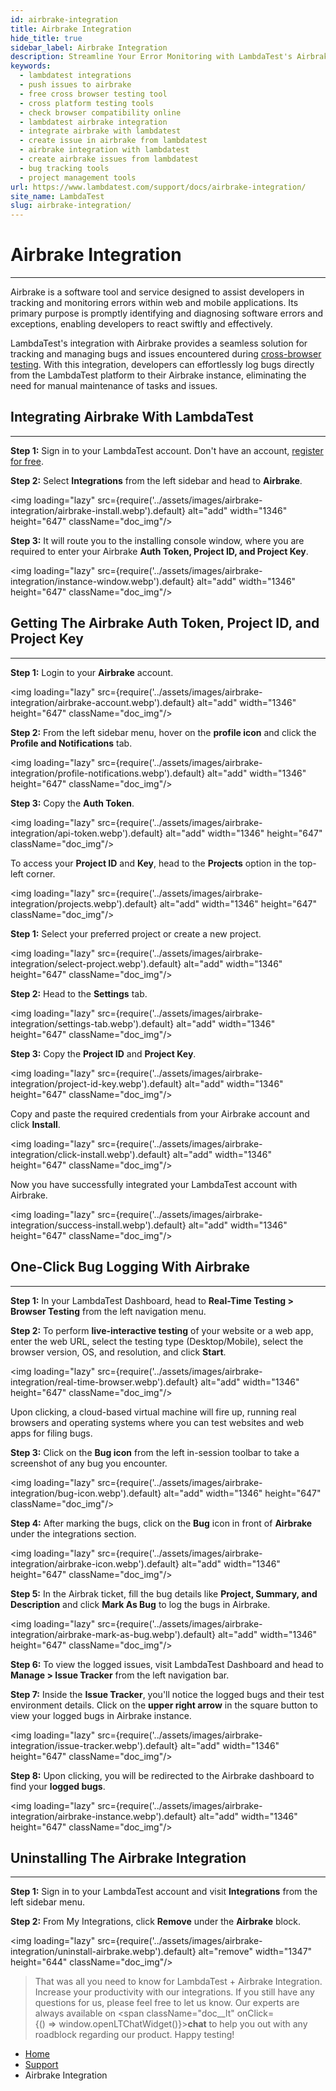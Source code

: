 ```yaml
---
id: airbrake-integration
title: Airbrake Integration
hide_title: true
sidebar_label: Airbrake Integration
description: Streamline Your Error Monitoring with LambdaTest's Airbrake Integration Documentation. Discover how to seamlessly integrate Airbrake with LambdaTest for efficient bug management and error tracking. Get step-by-step instructions and insights for optimizing your development workflow.
keywords:
  - lambdatest integrations
  - push issues to airbrake
  - free cross browser testing tool
  - cross platform testing tools
  - check browser compatibility online
  - lambdatest airbrake integration
  - integrate airbrake with lambdatest
  - create issue in airbrake from lambdatest
  - airbrake integration with lambdatest
  - create airbrake issues from lambdatest
  - bug tracking tools
  - project management tools
url: https://www.lambdatest.com/support/docs/airbrake-integration/
site_name: LambdaTest
slug: airbrake-integration/
---
```


<script type="application/ld+json"
      dangerouslySetInnerHTML={{ __html: JSON.stringify({
       "@context": "https://schema.org",
        "@type": "BreadcrumbList",
        "itemListElement": [{
          "@type": "ListItem",
          "position": 1,
          "name": "LambdaTest",
          "item": "https://www.lambdatest.com"
        },{
          "@type": "ListItem",
          "position": 2,
          "name": "Support",
          "item": "https://www.lambdatest.com/support/docs/"
        },{
          "@type": "ListItem",
          "position": 3,
          "name": "Airbrake Integration",
          "item": "https://www.lambdatest.com/support/docs/airbrake-integration/"
        }]
      })
    }}
></script>

# Airbrake Integration
***

Airbrake is a software tool and service designed to assist developers in tracking and monitoring errors within web and mobile applications. Its primary purpose is promptly identifying and diagnosing software errors and exceptions, enabling developers to react swiftly and effectively.


LambdaTest's integration with Airbrake provides a seamless solution for tracking and managing bugs and issues encountered during [cross-browser testing](https://www.lambdatest.com). With this integration, developers can effortlessly log bugs directly from the LambdaTest platform to their Airbrake instance, eliminating the need for manual maintenance of tasks and issues.

<div className="ytframe"> 
<div className="youtube" data-embed="_amxJrEiMyA">
    <div className="play-button"></div>
</div>
</div>


## Integrating Airbrake With LambdaTest
***

**Step 1:** Sign in to your LambdaTest account. Don't have an account, [register for free](https://accounts.lambdatest.com/register).

**Step 2:** Select **Integrations** from the left sidebar and head to **Airbrake**.

<img loading="lazy" src={require('../assets/images/airbrake-integration/airbrake-install.webp').default} alt="add" width="1346" height="647" className="doc_img"/>

**Step 3:** It will route you to the installing console window, where you are required to enter your Airbrake **Auth Token, Project ID, and Project Key**.

<img loading="lazy" src={require('../assets/images/airbrake-integration/instance-window.webp').default} alt="add" width="1346" height="647" className="doc_img"/>

## Getting The Airbrake Auth Token, Project ID, and Project Key
***

**Step 1:** Login to your **Airbrake** account.

<img loading="lazy" src={require('../assets/images/airbrake-integration/airbrake-account.webp').default} alt="add" width="1346" height="647" className="doc_img"/>

**Step 2:** From the left sidebar menu, hover on the **profile icon** and click the **Profile and Notifications** tab. 

<img loading="lazy" src={require('../assets/images/airbrake-integration/profile-notifications.webp').default} alt="add" width="1346" height="647" className="doc_img"/>

**Step 3:** Copy the **Auth Token**. 

<img loading="lazy" src={require('../assets/images/airbrake-integration/api-token.webp').default} alt="add" width="1346" height="647" className="doc_img"/>

To access your **Project ID** and **Key**, head to the **Projects** option in the top-left corner. 

<img loading="lazy" src={require('../assets/images/airbrake-integration/projects.webp').default} alt="add" width="1346" height="647" className="doc_img"/>

**Step 1:** Select your preferred project or create a new project. 

<img loading="lazy" src={require('../assets/images/airbrake-integration/select-project.webp').default} alt="add" width="1346" height="647" className="doc_img"/>

**Step 2:** Head to the **Settings** tab.

<img loading="lazy" src={require('../assets/images/airbrake-integration/settings-tab.webp').default} alt="add" width="1346" height="647" className="doc_img"/>

**Step 3:** Copy the **Project ID** and **Project Key**. 

<img loading="lazy" src={require('../assets/images/airbrake-integration/project-id-key.webp').default} alt="add" width="1346" height="647" className="doc_img"/>

Copy and paste the required credentials from your Airbrake account and click **Install**. 

<img loading="lazy" src={require('../assets/images/airbrake-integration/click-install.webp').default} alt="add" width="1346" height="647" className="doc_img"/>

Now you have successfully integrated your LambdaTest account with Airbrake. 

<img loading="lazy" src={require('../assets/images/airbrake-integration/success-install.webp').default} alt="add" width="1346" height="647" className="doc_img"/>


## One-Click Bug Logging With Airbrake
***

**Step 1:** In your LambdaTest Dashboard, head to **Real-Time Testing > Browser Testing** from the left navigation menu.

**Step 2:** To perform **live-interactive testing** of your website or a web app, enter the web URL, select the testing type (Desktop/Mobile), select the browser version, OS, and resolution, and click **Start**.

<img loading="lazy" src={require('../assets/images/airbrake-integration/real-time-browser.webp').default} alt="add" width="1346" height="647" className="doc_img"/>

Upon clicking, a cloud-based virtual machine will fire up, running real browsers and operating systems where you can test websites and web apps for filing bugs.

**Step 3:** Click on the **Bug icon** from the left in-session toolbar to take a screenshot of any bug you encounter. 

<img loading="lazy" src={require('../assets/images/airbrake-integration/bug-icon.webp').default} alt="add" width="1346" height="647" className="doc_img"/>

**Step 4:** After marking the bugs, click on the **Bug** icon in front of **Airbrake** under the integrations section.

<img loading="lazy" src={require('../assets/images/airbrake-integration/airbrake-icon.webp').default} alt="add" width="1346" height="647" className="doc_img"/>

**Step 5:** In the Airbrak ticket, fill the bug details like **Project, Summary, and Description** and click **Mark As Bug** to log the bugs in Airbrake.

<img loading="lazy" src={require('../assets/images/airbrake-integration/airbrake-mark-as-bug.webp').default} alt="add" width="1346" height="647" className="doc_img"/>

**Step 6:** To view the logged issues, visit LambdaTest Dashboard and head to **Manage > Issue Tracker** from the left navigation bar.


**Step 7:** Inside the **Issue Tracker**, you'll notice the logged bugs and their test environment details. Click on the **upper right arrow** in the square button to view your logged bugs in Airbrake instance.  

<img loading="lazy" src={require('../assets/images/airbrake-integration/issue-tracker.webp').default} alt="add" width="1346" height="647" className="doc_img"/>

**Step 8:**  Upon clicking, you will be redirected to the Airbrake dashboard to find your **logged bugs**. 

<img loading="lazy" src={require('../assets/images/airbrake-integration/airbrake-instance.webp').default} alt="add" width="1346" height="647" className="doc_img"/>


## Uninstalling The Airbrake Integration

***

**Step 1:** Sign in to your LambdaTest account and visit **Integrations** from the left sidebar menu.

**Step 2:** From My Integrations, click **Remove** under the **Airbrake** block.

<img loading="lazy" src={require('../assets/images/airbrake-integration/uninstall-airbrake.webp').default} alt="remove" width="1347" height="644" className="doc_img"/>

> That was all you need to know for LambdaTest + Airbrake Integration. Increase your productivity with our integrations. If you still have any questions for us, please feel free to let us know. Our experts are always available on <span className="doc__lt" onClick={() => window.openLTChatWidget()}>**chat**</span> to help you out with any roadblock regarding our product. Happy testing!


<nav aria-label="breadcrumbs">
  <ul className="breadcrumbs">
    <li className="breadcrumbs__item">
      <a className="breadcrumbs__link" href="https://www.lambdatest.com">
        Home
      </a>
    </li>
    <li className="breadcrumbs__item">
      <a className="breadcrumbs__link" target="_self" href="https://www.lambdatest.com/support/docs/">
        Support
      </a>
    </li>
    <li className="breadcrumbs__item breadcrumbs__item--active">
      <span className="breadcrumbs__link">
        Airbrake Integration
      </span>
    </li>
  </ul>
</nav>